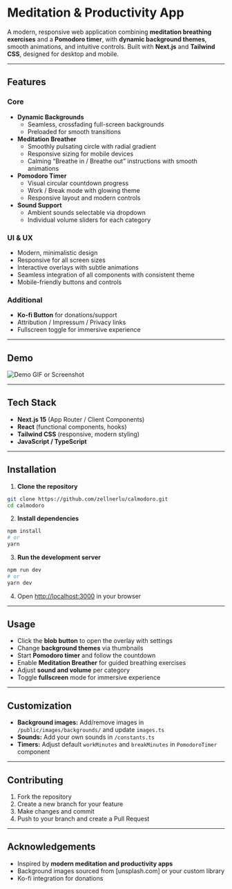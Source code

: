# Meditation & Productivity App

A modern, responsive web application combining **meditation breathing exercises** and a **Pomodoro timer**, with **dynamic background themes**, smooth animations, and intuitive controls. Built with **Next.js** and **Tailwind CSS**, designed for desktop and mobile.

---

## Features

### Core

-   **Dynamic Backgrounds**
    -   Seamless, crossfading full-screen backgrounds
    -   Preloaded for smooth transitions
-   **Meditation Breather**
    -   Smoothly pulsating circle with radial gradient
    -   Responsive sizing for mobile devices
    -   Calming “Breathe in / Breathe out” instructions with smooth animations
-   **Pomodoro Timer**
    -   Visual circular countdown progress
    -   Work / Break mode with glowing theme
    -   Responsive layout and modern controls
-   **Sound Support**
    -   Ambient sounds selectable via dropdown
    -   Individual volume sliders for each category

### UI & UX

-   Modern, minimalistic design
-   Responsive for all screen sizes
-   Interactive overlays with subtle animations
-   Seamless integration of all components with consistent theme
-   Mobile-friendly buttons and controls

### Additional

-   **Ko-fi Button** for donations/support
-   Attribution / Impressum / Privacy links
-   Fullscreen toggle for immersive experience

---

## Demo

![Demo GIF or Screenshot](link-to-demo)

---

## Tech Stack

-   **Next.js 15** (App Router / Client Components)
-   **React** (functional components, hooks)
-   **Tailwind CSS** (responsive, modern styling)
-   **JavaScript / TypeScript**

---

## Installation

1. **Clone the repository**

```bash
git clone https://github.com/zellnerlu/calmodoro.git
cd calmodoro
```

2. **Install dependencies**

```bash
npm install
# or
yarn
```

3. **Run the development server**

```bash
npm run dev
# or
yarn dev
```

4. Open [http://localhost:3000](http://localhost:3000) in your browser

---

## Usage

-   Click the **blob button** to open the overlay with settings
-   Change **background themes** via thumbnails
-   Start **Pomodoro timer** and follow the countdown
-   Enable **Meditation Breather** for guided breathing exercises
-   Adjust **sound and volume** per category
-   Toggle **fullscreen** mode for immersive experience

---

## Customization

-   **Background images:** Add/remove images in `/public/images/backgrounds/` and update `images.ts`
-   **Sounds:** Add your own sounds in `/constants.ts`
-   **Timers:** Adjust default `workMinutes` and `breakMinutes` in `PomodoroTimer` component

---

## Contributing

1. Fork the repository
2. Create a new branch for your feature
3. Make changes and commit
4. Push to your branch and create a Pull Request

---

## Acknowledgements

-   Inspired by **modern meditation and productivity apps**
-   Background images sourced from \[unsplash.com] or your custom library
-   Ko-fi integration for donations
